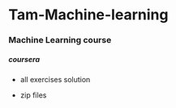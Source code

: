 # Tam-Machine-learning





### Machine Learning course


#####  coursera


* all exercises solution


* zip files

